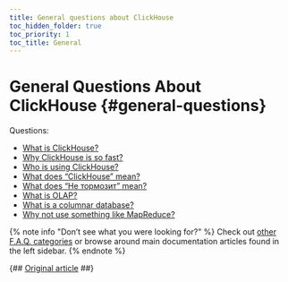 ```yaml
---
title: General questions about ClickHouse
toc_hidden_folder: true
toc_priority: 1
toc_title: General
---
```


# General Questions About ClickHouse {#general-questions}

Questions:

-   [What is ClickHouse?](../../index.md#what-is-clickhouse)
-   [Why ClickHouse is so fast?](../../faq/general/why-clickhouse-is-so-fast.md)
-   [Who is using ClickHouse?](../../faq/general/who-is-using-clickhouse.md)
-   [What does “ClickHouse” mean?](../../faq/general/dbms-naming.md)
-   [What does “Не тормозит” mean?](../../faq/general/ne-tormozit.md)
-   [What is OLAP?](../../faq/general/olap.md)
-   [What is a columnar database?](../../faq/general/columnar-database.md)
-   [Why not use something like MapReduce?](../../faq/general/mapreduce.md)

{% note info "Don’t see what you were looking for?" %}
    Check out [other F.A.Q. categories](../../faq/index.md) or browse around main documentation articles found in the left sidebar.
{% endnote %}

{## [Original article](https://clickhouse.tech/docs/en/faq/general/) ##}

